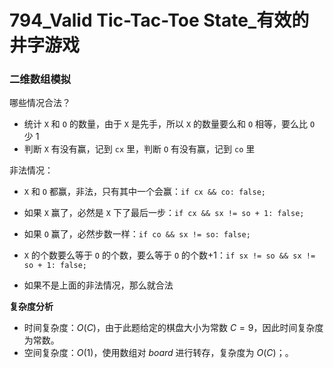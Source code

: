 # 794_Valid Tic-Tac-Toe State_有效的井字游戏

### 二维数组模拟

哪些情况合法？

- 统计 `X` 和 `O` 的数量，由于 `X` 是先手，所以 `X` 的数量要么和 `O` 相等，要么比 `O` 少 $1$
- 判断 `X` 有没有赢，记到 `cx` 里，判断 `O` 有没有赢，记到 `co` 里

非法情况：
- `X` 和 `O` 都赢，非法，只有其中一个会赢：`if cx && co: false;`
- 如果 `X` 赢了，必然是 `X` 下了最后一步：`if cx && sx != so + 1: false;`
- 如果 `O` 赢了，必然步数一样：`if co && sx != so: false;`
- `X` 的个数要么等于 `O` 的个数，要么等于 `O` 的个数$+1$：`if sx != so && sx != so + 1: false;`

- 如果不是上面的非法情况，那么就合法

**复杂度分析**

- 时间复杂度：$O(C)$，由于此题给定的棋盘大小为常数 $C = 9$，因此时间复杂度为常数。
- 空间复杂度：$O(1)$，使用数组对 $board$ 进行转存，复杂度为 $O(C)$；。
